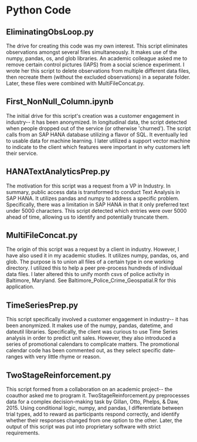 # Python Code
## EliminatingObsLoop.py
The drive for creating this code was my own interest.  This script eliminates observations amongst several files simultaneously. It makes use of the numpy, pandas, os, and glob libraries.  An academic colleague asked me to remove certain control pictures (IAPS) from a social science experiment. I wrote her this script to delete observations from multiple different data files, then recreate them (without the excluded observations) in a separate folder.  Later, these files were combined with MultiFileConcat.py.  

## First_NonNull_Column.ipynb
The initial drive for this script's creation was a customer engagement in industry-- it has been anonymized.  In longitudinal data, the script detected when people dropped out of the service (or otherwise 'churned').  The script calls from an SAP HANA database utilizing a flavor of SQL.  It eventually led to usable data for machine learning.  I later utilized a support vector machine to indicate to the client which features were important in why customers left their service.

## HANATextAnalyticsPrep.py
The motivation for this script was a request from a VP in Industry. In summary, public access data is transformed to conduct Text Analysis in SAP HANA.  It utilizes pandas and numpy to address a specific problem. Specifically, there was a limitation in SAP HANA in that it only preferred text under 5000 characters.  This script detected which entries were over 5000 ahead of time, allowing us to identify and potentially truncate them.  

## MultiFileConcat.py
The origin of this script was a request by a client in industry.  However, I have also used it in my academic studies. It utilizes numpy, pandas, os, and glob.  The purpose is to union all files of a certain type in one working directory.  I utilized this to help a peer pre-process hundreds of individual data files.  I later altered this to unify month csvs of police activity in Baltimore, Maryland.  See Baltimore_Police_Crime_Geospatial.R for this application.

## TimeSeriesPrep.py
This script specifically involved a customer engagement in industry-- it has been anonymized.  It makes use of the numpy, pandas, datetime, and dateutil libraries.  Specifically, the client was curious to use Time Series analysis in order to predict unit sales.  However, they also introduced a series of promotional calendars to complicate matters.  The promotional calendar code has been commented out, as they select specific date-ranges with very little rhyme or reason.

## TwoStageReinforcement.py
This script formed from a collaboration on an academic project-- the coauthor asked me to program it.  TwoStageReinforcement.py preprocesses data for a complex decision-making task by Gillan, Otto, Phelps, & Daw, 2015.  Using conditional logic, numpy, and pandas, I differentiate between trial types, add to reward as participants respond correctly, and identify whether their responses changed from one option to the other.  Later, the output of this script was put into proprietary software with strict requirements.